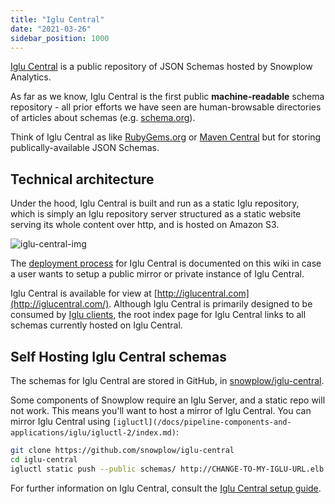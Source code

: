 ```yaml
---
title: "Iglu Central"
date: "2021-03-26"
sidebar_position: 1000
---
```


[Iglu Central](http://iglucentral.com/) is a public repository of JSON Schemas hosted by Snowplow Analytics.

As far as we know, Iglu Central is the first public **machine-readable** schema repository - all prior efforts we have seen are human-browsable directories of articles about schemas (e.g. [schema.org](http://schema.org/)).

Think of Iglu Central as like [RubyGems.org](http://rubygems.org/) or [Maven Central](http://central.maven.org/) but for storing publically-available JSON Schemas.

## [](https://github.com/snowplow/iglu/wiki/Iglu-Central#technical-architecture)Technical architecture

Under the hood, Iglu Central is built and run as a static Iglu repository, which is simply an Iglu repository server structured as a static website serving its whole content over http, and is hosted on Amazon S3.

![iglu-central-img](images/iglu-central.png)

The [deployment process](/docs/pipeline-components-and-applications/iglu/iglu-central-setup/index.md) for Iglu Central is documented on this wiki in case a user wants to setup a public mirror or private instance of Iglu Central.

Iglu Central is available for view at [http://iglucentral.com](http://iglucentral.com/). Although Iglu Central is primarily designed to be consumed by [Iglu clients](/docs/pipeline-components-and-applications/iglu/iglu-clients/index.md), the root index page for Iglu Central links to all schemas currently hosted on Iglu Central.

## [](https://github.com/snowplow/iglu/wiki/Iglu-Central#existing-and-new-schemas)Self Hosting Iglu Central schemas

The schemas for Iglu Central are stored in GitHub, in [snowplow/iglu-central](https://github.com/snowplow/iglu-central).

Some components of Snowplow require an Iglu Server, and a static repo will not work. This means you'll want to host a mirror of Iglu Central. You can mirror Iglu Central using `[igluctl](/docs/pipeline-components-and-applications/iglu/igluctl-2/index.md)`:

```bash
git clone https://github.com/snowplow/iglu-central
cd iglu-central
igluctl static push --public schemas/ http://CHANGE-TO-MY-IGLU-URL.elb.amazonaws.com 00000000-0000-0000-0000-000000000000
```

For further information on Iglu Central, consult the [Iglu Central setup guide](/docs/pipeline-components-and-applications/iglu/iglu-central-setup/index.md).
